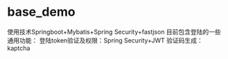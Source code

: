 # base_demo
使用技术Springboot+Mybatis+Spring Security+fastjson
目前包含登陆的一些通用功能：
登陆token验证及权限：Spring Security+JWT
验证码生成：kaptcha
